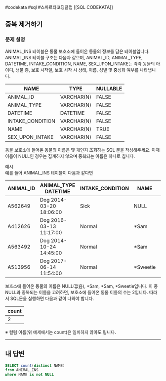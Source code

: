 #codekata #sql #스파르타코딩클럽 [[SQL CODEKATA]]

## 중복 제거하기

### 문제 설명

ANIMAL_INS 테이블은 동물 보호소에 들어온 동물의 정보를 담은 테이블입니다. ANIMAL_INS 테이블 구조는 다음과 같으며, ANIMAL_ID, ANIMAL_TYPE, DATETIME, INTAKE_CONDITION, NAME, SEX_UPON_INTAKE는 각각 동물의 아이디, 생물 종, 보호 시작일, 보호 시작 시 상태, 이름, 성별 및 중성화 여부를 나타냅니다.

|NAME|TYPE|NULLABLE|
|---|---|---|
|ANIMAL_ID|VARCHAR(N)|FALSE|
|ANIMAL_TYPE|VARCHAR(N)|FALSE|
|DATETIME|DATETIME|FALSE|
|INTAKE_CONDITION|VARCHAR(N)|FALSE|
|NAME|VARCHAR(N)|TRUE|
|SEX_UPON_INTAKE|VARCHAR(N)|FALSE|

동물 보호소에 들어온 동물의 이름은 몇 개인지 조회하는 SQL 문을 작성해주세요. 이때 이름이 NULL인 경우는 집계하지 않으며 중복되는 이름은 하나로 칩니다.

예시  
예를 들어 ANIMAL_INS 테이블이 다음과 같다면

|ANIMAL_ID|ANIMAL_TYPE DATETIME|INTAKE_CONDITION|NAME|SEX_UPON_INTAKE|
|---|---|---|---|---|
|A562649|Dog 2014-03-20 18:06:00|Sick|NULL|Spayed Female|
|A412626|Dog 2016-03-13 11:17:00|Normal|*Sam|Neutered Male|
|A563492|Dog 2014-10-24 14:45:00|Normal|*Sam|Neutered Male|
|A513956|Dog 2017-06-14 11:54:00|Normal|*Sweetie|Spayed Female|

보호소에 들어온 동물의 이름은 NULL(없음), *Sam, *Sam, *Sweetie입니다. 이 중 NULL과 중복되는 이름을 고려하면, 보호소에 들어온 동물 이름의 수는 2입니다. 따라서 SQL문을 실행하면 다음과 같이 나와야 합니다.

|count|
|---|
|2|

※ 컬럼 이름(위 예제에서는 count)은 일치하지 않아도 됩니다.

---

## 내 답변

```sql
SELECT count(distinct NAME)
from ANIMAL_INS
where NAME is not NULL
```